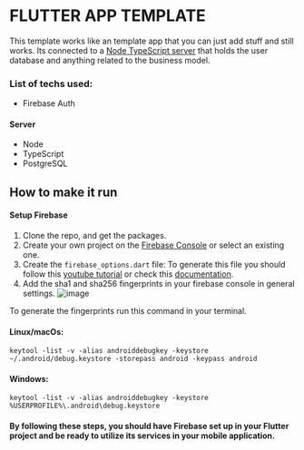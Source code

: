 # FLUTTER APP TEMPLATE

This template works like an template app that you can just add stuff and still works. Its connected to a [Node TypeScript server](https://github.com/doggbmx/server-template) that holds the user database and anything related to the business model.

### List of techs used:

- Firebase Auth

#### Server

- Node
- TypeScript
- PostgreSQL

## How to make it run

#### **Setup Firebase**
1. Clone the repo, and get the packages.
2. Create your own project on the [Firebase Console](https://console.firebase.google.com/) or select an existing one.
3. Create the `firebase_options.dart` file: To generate this file you should follow this [youtube tutorial](https://www.youtube.com/watch?v=G-mbqiE87Lw&ab_channel=HeyFlutter%E2%80%A4com) or check this [documentation](https://firebase.google.com/docs/flutter/setup?platform=ios).
4. Add the sha1 and sha256 fingerprints in your firebase console in general settings.
   ![image](https://github.com/josemlegal/flutter_template_app/assets/96390036/6beb53f3-267a-4174-9c7e-1e0082796b5a)
   
To generate the fingerprints run this command in your terminal.

#### Linux/macOs:

`keytool -list -v -alias androiddebugkey -keystore ~/.android/debug.keystore -storepass android -keypass android`
#### Windows:

`keytool -list -v -alias androiddebugkey -keystore  %USERPROFILE%\.android\debug.keystore`




#### By following these steps, you should have Firebase set up in your Flutter project and be ready to utilize its services in your mobile application.
